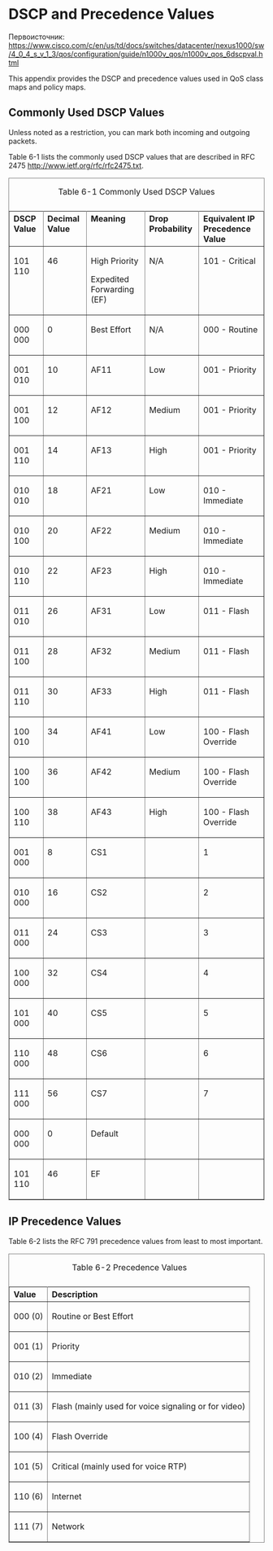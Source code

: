 # DSCP and Precedence Values
Первоисточник:
https://www.cisco.com/c/en/us/td/docs/switches/datacenter/nexus1000/sw/4_0_4_s_v_1_3/qos/configuration/guide/n1000v_qos/n1000v_qos_6dscpval.html

This appendix provides the DSCP and precedence values used in QoS class maps and policy maps.

## Commonly Used DSCP Values
Unless noted as a restriction, you can mark both incoming and outgoing packets.

Table 6-1 lists the commonly used DSCP values that are described in RFC 2475 http://www.ietf.org/rfc/rfc2475.txt.


<table border="1" cellpadding="3" cellspacing="0" width="96%" bordercolor="#808080"> 
    <caption> 
     <p class="pTC_TableCap"> <a name="pgfId-1111851"></a>Table 6-1 <a name="47900"></a>Commonly Used DSCP Values </p> 
    </caption> 
    <tbody> 
     <tr align="left" valign="top"> 
      <th scope="col"> 
       <section class="pCH1_CellHead1"> 
        <a name="pgfId-1111951"></a>DSCP Value 
       </section> </th> 
      <th scope="col"> 
       <section class="pCH1_CellHead1"> 
        <a name="pgfId-1114034"></a>Decimal Value 
       </section> </th> 
      <th scope="col"> 
       <section class="pCH1_CellHead1"> 
        <a name="pgfId-1112021"></a>Meaning 
       </section> </th> 
      <th scope="col"> 
       <section class="pCH1_CellHead1"> 
        <a name="pgfId-1112254"></a>Drop Probability 
       </section> </th> 
      <th scope="col"> 
       <section class="pCH1_CellHead1"> 
        <a name="pgfId-1111857"></a>Equivalent IP Precedence Value 
       </section> </th> 
     </tr> 
     <tr align="left" valign="top"> 
      <td><p class="pB1_Body1"> <a name="pgfId-1112123"></a>101 110 </p> </td> 
      <td><p class="pB1_Body1"> <a name="pgfId-1114036"></a>46</p> </td> 
      <td><p class="pB1_Body1"> <a name="pgfId-1112141"></a>High Priority</p> <p class="pB1_Body1"> <a name="pgfId-1112125"></a>Expedited Forwarding (EF)</p> </td> 
      <td><p class="pB1_Body1"> <a name="pgfId-1112256"></a>N/A</p> </td> 
      <td><p class="pB1_Body1"> <a name="pgfId-1112127"></a>101 - Critical</p> </td> 
     </tr> 
     <tr align="left" valign="top"> 
      <td><p class="pB1_Body1"> <a name="pgfId-1112324"></a>000 000 </p> </td> 
      <td><p class="pB1_Body1"> <a name="pgfId-1114038"></a>0</p> </td> 
      <td><p class="pB1_Body1"> <a name="pgfId-1112306"></a>Best Effort</p> </td> 
      <td><p class="pB1_Body1"> <a name="pgfId-1112308"></a>N/A</p> </td> 
      <td><p class="pB1_Body1"> <a name="pgfId-1112310"></a>000 - Routine</p> </td> 
     </tr> 
     <tr align="left" valign="top"> 
      <td><p class="pB1_Body1"> <a name="pgfId-1111953"></a>001 010 </p> </td> 
      <td><p class="pB1_Body1"> <a name="pgfId-1114040"></a>10</p> </td> 
      <td><p class="pB1_Body1"> <a name="pgfId-1112073"></a>AF11</p> </td> 
      <td><p class="pB1_Body1"> <a name="pgfId-1112258"></a>Low</p> </td> 
      <td><p class="pB1_Body1"> <a name="pgfId-1111861"></a>001 - Priority</p> </td> 
     </tr> 
     <tr align="left" valign="top"> 
      <td><p class="pB1_Body1"> <a name="pgfId-1111955"></a>001 100 </p> </td> 
      <td><p class="pB1_Body1"> <a name="pgfId-1114042"></a>12</p> </td> 
      <td><p class="pB1_Body1"> <a name="pgfId-1112075"></a>AF12</p> </td> 
      <td><p class="pB1_Body1"> <a name="pgfId-1112260"></a>Medium</p> </td> 
      <td><p class="pB1_Body1"> <a name="pgfId-1111865"></a>001 - Priority</p> </td> 
     </tr> 
     <tr align="left" valign="top"> 
      <td><p class="pB1_Body1"> <a name="pgfId-1111957"></a>001 110 </p> </td> 
      <td><p class="pB1_Body1"> <a name="pgfId-1114044"></a>14</p> </td> 
      <td><p class="pB1_Body1"> <a name="pgfId-1112077"></a>AF13</p> </td> 
      <td><p class="pB1_Body1"> <a name="pgfId-1112262"></a>High</p> </td> 
      <td><p class="pB1_Body1"> <a name="pgfId-1111869"></a>001 - Priority</p> </td> 
     </tr> 
     <tr align="left" valign="top"> 
      <td><p class="pB1_Body1"> <a name="pgfId-1111959"></a>010 010 </p> </td> 
      <td><p class="pB1_Body1"> <a name="pgfId-1114046"></a>18</p> </td> 
      <td><p class="pB1_Body1"> <a name="pgfId-1112079"></a>AF21</p> </td> 
      <td><p class="pB1_Body1"> <a name="pgfId-1112264"></a>Low</p> </td> 
      <td><p class="pB1_Body1"> <a name="pgfId-1111873"></a>010 - Immediate</p> </td> 
     </tr> 
     <tr align="left" valign="top"> 
      <td><p class="pB1_Body1"> <a name="pgfId-1111961"></a>010 100 </p> </td> 
      <td><p class="pB1_Body1"> <a name="pgfId-1114048"></a>20</p> </td> 
      <td><p class="pB1_Body1"> <a name="pgfId-1112081"></a>AF22</p> </td> 
      <td><p class="pB1_Body1"> <a name="pgfId-1112266"></a>Medium</p> </td> 
      <td><p class="pB1_Body1"> <a name="pgfId-1111877"></a>010 - Immediate</p> </td> 
     </tr> 
     <tr align="left" valign="top"> 
      <td><p class="pB1_Body1"> <a name="pgfId-1111963"></a>010 110 </p> </td> 
      <td><p class="pB1_Body1"> <a name="pgfId-1114050"></a>22</p> </td> 
      <td><p class="pB1_Body1"> <a name="pgfId-1112083"></a>AF23</p> </td> 
      <td><p class="pB1_Body1"> <a name="pgfId-1112268"></a>High</p> </td> 
      <td><p class="pB1_Body1"> <a name="pgfId-1111881"></a>010 - Immediate</p> </td> 
     </tr> 
     <tr align="left" valign="top"> 
      <td><p class="pB1_Body1"> <a name="pgfId-1111965"></a>011 010 </p> </td> 
      <td><p class="pB1_Body1"> <a name="pgfId-1114052"></a>26</p> </td> 
      <td><p class="pB1_Body1"> <a name="pgfId-1112085"></a>AF31</p> </td> 
      <td><p class="pB1_Body1"> <a name="pgfId-1112270"></a>Low</p> </td> 
      <td><p class="pB1_Body1"> <a name="pgfId-1111885"></a>011 - Flash</p> </td> 
     </tr> 
     <tr align="left" valign="top"> 
      <td><p class="pB1_Body1"> <a name="pgfId-1111967"></a>011 100 </p> </td> 
      <td><p class="pB1_Body1"> <a name="pgfId-1114054"></a>28</p> </td> 
      <td><p class="pB1_Body1"> <a name="pgfId-1112087"></a>AF32</p> </td> 
      <td><p class="pB1_Body1"> <a name="pgfId-1112272"></a>Medium</p> </td> 
      <td><p class="pB1_Body1"> <a name="pgfId-1111889"></a>011 - Flash</p> </td> 
     </tr> 
     <tr align="left" valign="top"> 
      <td><p class="pB1_Body1"> <a name="pgfId-1111969"></a>011 110 </p> </td> 
      <td><p class="pB1_Body1"> <a name="pgfId-1114056"></a>30</p> </td> 
      <td><p class="pB1_Body1"> <a name="pgfId-1112089"></a>AF33</p> </td> 
      <td><p class="pB1_Body1"> <a name="pgfId-1112274"></a>High</p> </td> 
      <td><p class="pB1_Body1"> <a name="pgfId-1111893"></a>011 - Flash</p> </td> 
     </tr> 
     <tr align="left" valign="top"> 
      <td><p class="pB1_Body1"> <a name="pgfId-1111971"></a>100 010 </p> </td> 
      <td><p class="pB1_Body1"> <a name="pgfId-1114058"></a>34</p> </td> 
      <td><p class="pB1_Body1"> <a name="pgfId-1112091"></a>AF41</p> </td> 
      <td><p class="pB1_Body1"> <a name="pgfId-1112276"></a>Low</p> </td> 
      <td><p class="pB1_Body1"> <a name="pgfId-1111897"></a>100 - Flash Override</p> </td> 
     </tr> 
     <tr align="left" valign="top"> 
      <td><p class="pB1_Body1"> <a name="pgfId-1111973"></a>100 100 </p> </td> 
      <td><p class="pB1_Body1"> <a name="pgfId-1114060"></a>36</p> </td> 
      <td><p class="pB1_Body1"> <a name="pgfId-1112093"></a>AF42</p> </td> 
      <td><p class="pB1_Body1"> <a name="pgfId-1112278"></a>Medium</p> </td> 
      <td><p class="pB1_Body1"> <a name="pgfId-1111901"></a>100 - Flash Override</p> </td> 
     </tr> 
     <tr align="left" valign="top"> 
      <td><p class="pB1_Body1"> <a name="pgfId-1111975"></a>100 110 </p> </td> 
      <td><p class="pB1_Body1"> <a name="pgfId-1114062"></a>38</p> </td> 
      <td><p class="pB1_Body1"> <a name="pgfId-1112095"></a>AF43</p> </td> 
      <td><p class="pB1_Body1"> <a name="pgfId-1112280"></a>High</p> </td> 
      <td><p class="pB1_Body1"> <a name="pgfId-1111905"></a>100 - Flash Override</p> </td> 
     </tr> 
     <tr align="left" valign="top"> 
      <td><p class="pB1_Body1"> <a name="pgfId-1113618"></a>001 000 </p> </td> 
      <td><p class="pB1_Body1"> <a name="pgfId-1114064"></a>8</p> </td> 
      <td><p class="pB1_Body1"> <a name="pgfId-1113620"></a>CS1</p> </td> 
      <td><p class="pB1_Body1"> <a name="pgfId-1113596"></a>&nbsp;</p> </td> 
      <td><p class="pB1_Body1"> <a name="pgfId-1113598"></a>1</p> </td> 
     </tr> 
     <tr align="left" valign="top"> 
      <td><p class="pB1_Body1"> <a name="pgfId-1113622"></a>010 000 </p> </td> 
      <td><p class="pB1_Body1"> <a name="pgfId-1114066"></a>16</p> </td> 
      <td><p class="pB1_Body1"> <a name="pgfId-1113624"></a>CS2 </p> </td> 
      <td><p class="pB1_Body1"> <a name="pgfId-1113588"></a>&nbsp;</p> </td> 
      <td><p class="pB1_Body1"> <a name="pgfId-1113590"></a>2</p> </td> 
     </tr> 
     <tr align="left" valign="top"> 
      <td><p class="pB1_Body1"> <a name="pgfId-1113626"></a>011 000 </p> </td> 
      <td><p class="pB1_Body1"> <a name="pgfId-1114068"></a>24</p> </td> 
      <td><p class="pB1_Body1"> <a name="pgfId-1113628"></a>CS3 </p> </td> 
      <td><p class="pB1_Body1"> <a name="pgfId-1113580"></a>&nbsp;</p> </td> 
      <td><p class="pB1_Body1"> <a name="pgfId-1113582"></a>3</p> </td> 
     </tr> 
     <tr align="left" valign="top"> 
      <td><p class="pB1_Body1"> <a name="pgfId-1113630"></a>100 000 </p> </td> 
      <td><p class="pB1_Body1"> <a name="pgfId-1114070"></a>32</p> </td> 
      <td><p class="pB1_Body1"> <a name="pgfId-1113632"></a>CS4 </p> </td> 
      <td><p class="pB1_Body1"> <a name="pgfId-1113572"></a>&nbsp;</p> </td> 
      <td><p class="pB1_Body1"> <a name="pgfId-1113574"></a>4</p> </td> 
     </tr> 
     <tr align="left" valign="top"> 
      <td><p class="pB1_Body1"> <a name="pgfId-1113634"></a>101 000 </p> </td> 
      <td><p class="pB1_Body1"> <a name="pgfId-1114072"></a>40</p> </td> 
      <td><p class="pB1_Body1"> <a name="pgfId-1113636"></a>CS5 </p> </td> 
      <td><p class="pB1_Body1"> <a name="pgfId-1113564"></a>&nbsp;</p> </td> 
      <td><p class="pB1_Body1"> <a name="pgfId-1113566"></a>5</p> </td> 
     </tr> 
     <tr align="left" valign="top"> 
      <td><p class="pB1_Body1"> <a name="pgfId-1113638"></a>110 000 </p> </td> 
      <td><p class="pB1_Body1"> <a name="pgfId-1114074"></a>48</p> </td> 
      <td><p class="pB1_Body1"> <a name="pgfId-1113640"></a>CS6 </p> </td> 
      <td><p class="pB1_Body1"> <a name="pgfId-1113556"></a>&nbsp;</p> </td> 
      <td><p class="pB1_Body1"> <a name="pgfId-1113558"></a>6</p> </td> 
     </tr> 
     <tr align="left" valign="top"> 
      <td><p class="pB1_Body1"> <a name="pgfId-1113642"></a>111 000 </p> </td> 
      <td><p class="pB1_Body1"> <a name="pgfId-1114076"></a>56</p> </td> 
      <td><p class="pB1_Body1"> <a name="pgfId-1113644"></a>CS7</p> </td> 
      <td><p class="pB1_Body1"> <a name="pgfId-1113548"></a>&nbsp;</p> </td> 
      <td><p class="pB1_Body1"> <a name="pgfId-1113550"></a>7</p> </td> 
     </tr> 
     <tr align="left" valign="top"> 
      <td><p class="pB1_Body1"> <a name="pgfId-1113646"></a>000 000 </p> </td> 
      <td><p class="pB1_Body1"> <a name="pgfId-1114078"></a>0</p> </td> 
      <td><p class="pB1_Body1"> <a name="pgfId-1113648"></a>Default </p> </td> 
      <td><p class="pB1_Body1"> <a name="pgfId-1113540"></a>&nbsp;</p> </td> 
      <td><p class="pB1_Body1"> <a name="pgfId-1113542"></a>&nbsp;</p> </td> 
     </tr> 
     <tr align="left" valign="top"> 
      <td><p class="pB1_Body1"> <a name="pgfId-1113650"></a>101 110 </p> </td> 
      <td><p class="pB1_Body1"> <a name="pgfId-1114080"></a>46</p> </td> 
      <td><p class="pB1_Body1"> <a name="pgfId-1113652"></a>EF </p> </td> 
      <td><p class="pB1_Body1"> <a name="pgfId-1113532"></a>&nbsp;</p> </td> 
      <td><p class="pB1_Body1"> <a name="pgfId-1113534"></a>&nbsp;</p> </td> 
     </tr> 
    </tbody> 
   </table>


## IP Precedence Values
Table 6-2 lists the RFC 791 precedence values from least to most important.


<table border="1" cellpadding="3" cellspacing="0" width="96%" bordercolor="#808080"> 
    <caption> 
     <p class="pTC_TableCap"> <a name="pgfId-1090429"></a>Table 6-2 <a name="21470"></a>Precedence Values </p> 
    </caption> 
    <tbody> 
     <tr align="left" valign="top"> 
      <th scope="col"> 
       <section class="pCH1_CellHead1"> 
        <a name="pgfId-1090433"></a>Value 
       </section> </th> 
      <th scope="col"> 
       <section class="pCH1_CellHead1"> 
        <a name="pgfId-1090435"></a>Description 
       </section> </th> 
     </tr> 
     <tr align="left" valign="top"> 
      <td><p class="pB1_Body1"> <a name="pgfId-1090441"></a>000 (0)</p> </td> 
      <td><p class="pB1_Body1"> <a name="pgfId-1090443"></a>Routine or Best Effort</p> </td> 
     </tr> 
     <tr align="left" valign="top"> 
      <td><p class="pB1_Body1"> <a name="pgfId-1090445"></a>001 (1)</p> </td> 
      <td><p class="pB1_Body1"> <a name="pgfId-1090447"></a>Priority </p> </td> 
     </tr> 
     <tr align="left" valign="top"> 
      <td><p class="pB1_Body1"> <a name="pgfId-1090449"></a>010 (2)</p> </td> 
      <td><p class="pB1_Body1"> <a name="pgfId-1090451"></a>Immediate</p> </td> 
     </tr> 
     <tr align="left" valign="top"> 
      <td><p class="pB1_Body1"> <a name="pgfId-1090453"></a>011 (3)</p> </td> 
      <td><p class="pB1_Body1"> <a name="pgfId-1113030"></a>Flash (mainly used for voice signaling or for video)</p> </td> 
     </tr> 
     <tr align="left" valign="top"> 
      <td><p class="pB1_Body1"> <a name="pgfId-1090457"></a>100 (4)</p> </td> 
      <td><p class="pB1_Body1"> <a name="pgfId-1090459"></a>Flash Override </p> </td> 
     </tr> 
     <tr align="left" valign="top"> 
      <td><p class="pB1_Body1"> <a name="pgfId-1090461"></a>101 (5)</p> </td> 
      <td><p class="pB1_Body1"> <a name="pgfId-1090463"></a>Critical (mainly used for voice RTP)</p> </td> 
     </tr> 
     <tr align="left" valign="top"> 
      <td><p class="pB1_Body1"> <a name="pgfId-1090465"></a>110 (6)</p> </td> 
      <td><p class="pB1_Body1"> <a name="pgfId-1090467"></a>Internet</p> </td> 
     </tr> 
     <tr align="left" valign="top"> 
      <td><p class="pB1_Body1"> <a name="pgfId-1090469"></a>111 (7)</p> </td> 
      <td><p class="pB1_Body1"> <a name="pgfId-1090471"></a>Network </p> </td> 
     </tr> 
    </tbody> 
   </table>